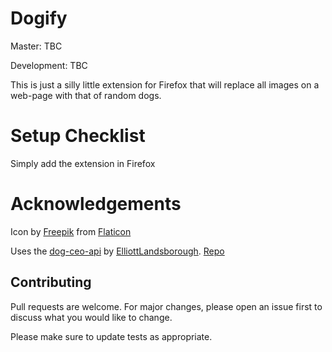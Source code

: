 # Dogify

Master: TBC

Development: TBC

This is just a silly little extension for Firefox that will replace all images on a web-page with that of random dogs.

# Setup Checklist

Simply add the extension in Firefox

# Acknowledgements
Icon by [Freepik](https://www.flaticon.com/authors/freepik) from [Flaticon](www.flaticon.com)

Uses the [dog-ceo-api](https://dog.ceo/dog-api/) by [ElliottLandsborough](https://github.com/ElliottLandsborough). [Repo](https://github.com/ElliottLandsborough/dog-ceo-api)

## Contributing
Pull requests are welcome. For major changes, please open an issue first to discuss what you would like to change.

Please make sure to update tests as appropriate.
